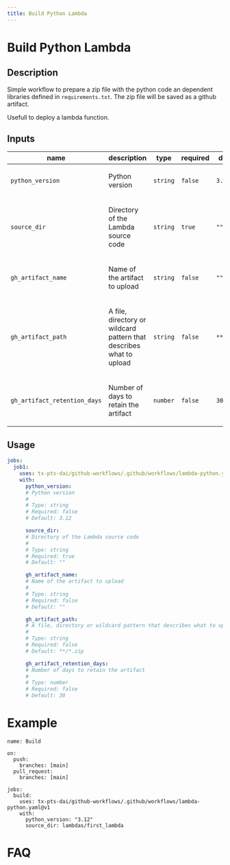 ```yaml
---
title: Build Python Lambda
---
```


<!-- action-docs-header source=".github/workflows/lambda-python.yaml" -->
# Build Python Lambda
<!-- action-docs-header source=".github/workflows/lambda-python.yaml" -->

## Description

Simple workflow to prepare a zip file with the python code an dependent libraries defined in `requirements.txt`.
The zip file will be saved as a github artifact.

Usefull to deploy a lambda function.

<!-- action-docs-inputs source=".github/workflows/lambda-python.yaml" -->
## Inputs

| name | description | type | required | default |
| --- | --- | --- | --- | --- |
| `python_version` | <p>Python version</p> | `string` | `false` | `3.12` |
| `source_dir` | <p>Directory of the Lambda source code</p> | `string` | `true` | `""` |
| `gh_artifact_name` | <p>Name of the artifact to upload</p> | `string` | `false` | `""` |
| `gh_artifact_path` | <p>A file, directory or wildcard pattern that describes what to upload</p> | `string` | `false` | `**/*.zip` |
| `gh_artifact_retention_days` | <p>Number of days to retain the artifact</p> | `number` | `false` | `30` |
<!-- action-docs-inputs source=".github/workflows/lambda-python.yaml" -->

<!-- action-docs-outputs source=".github/workflows/lambda-python.yaml" -->

<!-- action-docs-outputs source=".github/workflows/lambda-python.yaml" -->

<!-- action-docs-usage source=".github/workflows/lambda-python.yaml" project="tx-pts-dai/github-workflows/.github/workflows/lambda-python.yaml" version="v1" -->
## Usage

```yaml
jobs:
  job1:
    uses: tx-pts-dai/github-workflows/.github/workflows/lambda-python.yaml@v1
    with:
      python_version:
      # Python version
      #
      # Type: string
      # Required: false
      # Default: 3.12

      source_dir:
      # Directory of the Lambda source code
      #
      # Type: string
      # Required: true
      # Default: ""

      gh_artifact_name:
      # Name of the artifact to upload
      #
      # Type: string
      # Required: false
      # Default: ""

      gh_artifact_path:
      # A file, directory or wildcard pattern that describes what to upload
      #
      # Type: string
      # Required: false
      # Default: **/*.zip

      gh_artifact_retention_days:
      # Number of days to retain the artifact
      #
      # Type: number
      # Required: false
      # Default: 30
```
<!-- action-docs-usage source=".github/workflows/lambda-python.yaml" project="tx-pts-dai/github-workflows/.github/workflows/lambda-python.yaml" version="v1" -->

# Example

```
name: Build

on:
  push:
    branches: [main]
  pull_request:
    branches: [main]

jobs:
  build:
    uses: tx-pts-dai/github-workflows/.github/workflows/lambda-python.yaml@v1
    with:
      python_version: "3.12"
      source_dir: lambdas/first_lambda
```

# FAQ
